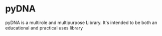 # pyDNA
pyDNA is a multirole and multipurpose Library. It's intended to be both an educational and practical uses library 
